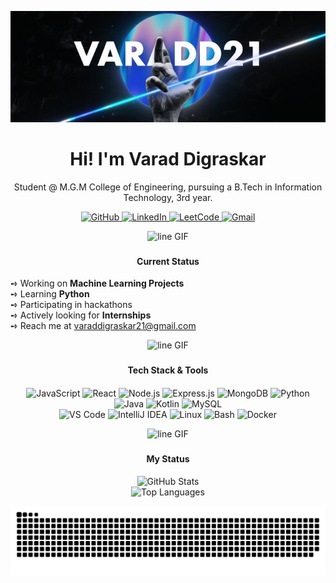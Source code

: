 
<p align="center">
  <img src="media/standard.gif" width="600" alt="Coding GIF">
</p>


<h1 align="center">
  Hi! I'm Varad Digraskar
</h1>
<p align="center">
   Student @ M.G.M College of Engineering, pursuing a B.Tech in Information Technology, 3rd year.
</p>


<p align="center">
  <a href="https://github.com/VaradD21">
    <img src="https://img.shields.io/badge/GitHub-100000?style=for-the-badge&logo=github&logoColor=white" alt="GitHub"/>
  </a>
  <a href="https://linkedin.com/in/VaradDigraskar">
    <img src="https://img.shields.io/badge/LinkedIn-0077B5?style=for-the-badge&logo=linkedin&logoColor=white" alt="LinkedIn"/>
  </a>
  <a href="https://leetcode.com/VaradD21">
    <img src="https://img.shields.io/badge/LeetCode-FFA116?style=for-the-badge&logo=LeetCode&logoColor=black" alt="LeetCode"/>
  </a>
  <a href="mailto:varaddigraskar21@gmail.com">
    <img src="https://img.shields.io/badge/Gmail-D14836?style=for-the-badge&logo=gmail&logoColor=white" alt="Gmail"/>
  </a>
</p>

<p align="center">
  <img src="https://i.gifer.com/Vp3L.gif" width="1000px" height="40px" alt="line GIF"/>
</p>

### <h4 align="center">Current Status</h4>

➺ Working on **Machine Learning Projects** <br> 
➺ Learning **Python** <br>
➺ Participating in hackathons <br>
➺ Actively looking for **Internships** <br>
➺ Reach me at <a href="mailto:varaddigraskar21@gmail.com">varaddigraskar21@gmail.com</a>

<p align="center">
  <img src="https://i.gifer.com/Vp3L.gif" width="1000px" height="40px" alt="line GIF"/>
</p>

### <h4 align="center"> Tech Stack & Tools <h4>

<p align="center">
  <img src="https://img.shields.io/badge/JavaScript-F7DF1E?style=for-the-badge&logo=javascript&logoColor=black" alt="JavaScript"/>
  <img src="https://img.shields.io/badge/React-20232A?style=for-the-badge&logo=react&logoColor=61DAFB" alt="React"/>
  <img src="https://img.shields.io/badge/Node.js-339933?style=for-the-badge&logo=nodedotjs&logoColor=white" alt="Node.js"/>
  <img src="https://img.shields.io/badge/Express.js-000000?style=for-the-badge&logo=express&logoColor=white" alt="Express.js"/>
  <img src="https://img.shields.io/badge/MongoDB-4EA94B?style=for-the-badge&logo=mongodb&logoColor=white" alt="MongoDB"/>
  <img src="https://img.shields.io/badge/Python-3776AB?style=for-the-badge&logo=python&logoColor=white" alt="Python"/>
  <img src="https://img.shields.io/badge/Java-ED8B00?style=for-the-badge&logo=openjdk&logoColor=white" alt="Java"/>
  <img src="https://img.shields.io/badge/Kotlin-0095D5?&style=for-the-badge&logo=kotlin&logoColor=white" alt="Kotlin"/>
  <img src="https://img.shields.io/badge/MySQL-005C84?style=for-the-badge&logo=mysql&logoColor=white" alt="MySQL"/>
  <br/>
  <img src="https://img.shields.io/badge/Visual_Studio_Code-007ACC?style=for-the-badge&logo=visual-studio-code&logoColor=white" alt="VS Code"/>
  <img src="https://img.shields.io/badge/IntelliJ_IDEA-000000.svg?style=for-the-badge&logo=intellij-idea&logoColor=white" alt="IntelliJ IDEA"/>
  <img src="https://img.shields.io/badge/Linux-FCC624?style=for-the-badge&logo=linux&logoColor=black" alt="Linux"/>
  <img src="https://img.shields.io/badge/GNU_Bash-4EAA25?style=for-the-badge&logo=GNU%20Bash&logoColor=white" alt="Bash"/>
  <img src="https://img.shields.io/badge/Docker-2496ED?style=for-the-badge&logo=docker&logoColor=white" alt="Docker"/>
</p>

<p align="center">
  <img src="https://i.gifer.com/Vp3L.gif" width="1000px" height="40px" alt="line GIF"/>
</p>

### <h4 align="center"> My Status <h4>

<p align="center">
  <img src="https://github-readme-stats.vercel.app/api?username=VaradD21&show_icons=true&theme=dracula&include_all_commits=true&count_private=true" alt="GitHub Stats" />
  <br/>
  <img src="https://github-readme-stats.vercel.app/api/top-langs/?username=VaradD21&layout=compact&langs_count=8&theme=dracula" alt="Top Languages" />
</p>

<p align="center">
  <img src="https://raw.githubusercontent.com/VaradD21/VaradD21/output/snake.svg" alt="Snake animation" />
</p>


